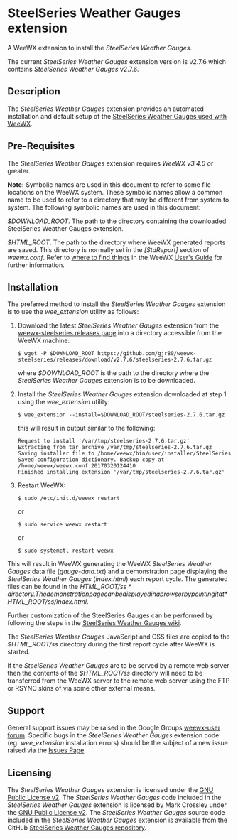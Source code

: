 # SteelSeries Weather Gauges extension #

A WeeWX extension to install the *SteelSeries Weather Gauges*.

The current *SteelSeries Weather Gauges* extension version is v2.7.6 which contains *SteelSeries Weather Gauges* v2.7.6.

## Description ##

The *SteelSeries Weather Gauges* extension provides an automated installation and default setup of the [SteelSeries Weather Gauges used with WeeWX](https://github.com/mcrossley/SteelSeries-Weather-Gauges/tree/master/weather_server/WeeWX).

## Pre-Requisites ##

The *SteelSeries Weather Gauges* extension requires *WeeWX v3.4.0* or greater.

**Note:** Symbolic names are used in this document to refer to some file locations on the WeeWX system. These symbolic names allow a common name to be used to refer to a directory that may be different from system to system. The following symbolic names are used in this document:

*$DOWNLOAD_ROOT*. The path to the directory containing the downloaded SteelSeries Weather Gauges extension.

*$HTML_ROOT*. The path to the directory where WeeWX generated reports are saved. This directory is normally set in the *[StdReport]* section of *weewx.conf*. Refer to [where to find things](http://weewx.com/docs/usersguide.htm#Where_to_find_things) in the WeeWX [User's Guide](http://weewx.com/docs/usersguide.htm) for further information.

## Installation ##

The preferred method to install the *SteelSeries Weather Gauges* extension is to use the *wee\_extension* utility as follows:

1.  Download the latest *SteelSeries Weather Gauges* extension from the [weewx-steelseries releases page](https://github.com/gjr80/weewx-steelseries/releases) into a directory accessible from the WeeWX machine:

        $ wget -P $DOWNLOAD_ROOT https://github.com/gjr80/weewx-steelseries/releases/download/v2.7.6/steelseries-2.7.6.tar.gz

    where *$DOWNLOAD_ROOT* is the path to the directory where the *SteelSeries Weather Gauges* extension is to be downloaded.

2.  Install the *SteelSeries Weather Gauges* extension downloaded at step 1 using the *wee\_extension* utility:

        $ wee_extension --install=$DOWNLOAD_ROOT/steelseries-2.7.6.tar.gz

    this will result in output similar to the following:

        Request to install '/var/tmp/steelseries-2.7.6.tar.gz'
        Extracting from tar archive /var/tmp/steelseries-2.7.6.tar.gz
        Saving installer file to /home/weewx/bin/user/installer/SteelSeries
        Saved configuration dictionary. Backup copy at /home/weewx/weewx.conf.20170320124410
        Finished installing extension '/var/tmp/steelseries-2.7.6.tar.gz'

3.  Restart WeeWX:

        $ sudo /etc/init.d/weewx restart

    or

        $ sudo service weewx restart

    or

        $ sudo systemctl restart weewx

This will result in WeeWX generating the WeeWX *SteelSeries Weather Gauges* data file (*gauge-data.txt*) and a demonstration page displaying the *SteelSeries Weather Gauges* (*index.html*) each report cycle. The generated files can be found in the *$HTML\_ROOT/ss* directory. The demonstration page can be displayed in a browser by pointing it at *$HTML\_ROOT/ss/index.html*.

Further customization of the SteelSeries Gauges can be performed by following the steps in the [SteelSeries Weather Gauges wiki](<https://github.com/gjr80/weewx-steelseries/wiki>).

The *SteelSeries Weather Gauges* JavaScript and CSS files are copied to the *$HTML\_ROOT/ss* directory during the first report cycle after WeeWX is started.

If the *SteelSeries Weather Gauges* are to be served by a remote web server then the contents of the *$HTML\_ROOT/ss* directory will need to be transferred from the WeeWX server to the remote web server using the FTP or RSYNC skins of via some other external means.

## Support ###

General support issues may be raised in the Google Groups [weewx-user forum](https://groups.google.com/group/weewx-user "Google Groups weewx-user forum"). Specific bugs in the *SteelSeries Weather Gauges* extension code (eg. *wee\_extension* installation errors) should be the subject of a new issue raised via the [Issues Page](https://github.com/gjr80/weewx-steelseries/issues "SteelSeries Weather Gauges extension Issues").
 
## Licensing ##

The *SteelSeries Weather Gauges* extension is licensed under the [GNU Public License v2](https://github.com/gjr80/weewx-steelseries/blob/master/LICENSE "SteelSeries Weather Gauges extension License"). The *SteelSeries Weather Gauges* code included in the *SteelSeries Weather Gauges* extension is licensed by Mark Crossley under the [GNU Public License v2](https://github.com/mcrossley/SteelSeries-Weather-Gauges/blob/master/LICENSE "SteelSeries Weather Gauges License"). The *SteelSeries Weather Gauges* source code included in the *SteelSeries Weather Gauges* extension is available from the GitHub [SteelSeries Weather Gauges repository](https://github.com/mcrossley/SteelSeries-Weather-Gauges).
